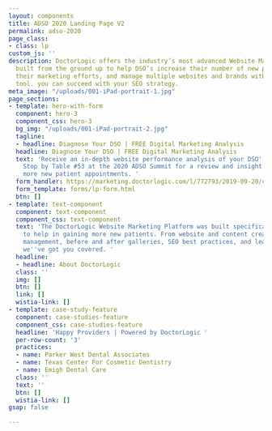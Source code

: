 ```yaml
---
layout: components
title: ADSO 2020 Landing Page V2
permalink: adso-2020
page_class:
- class: lp
custom_js: ''
description: DoctorLogic offers the industry’s most advanced Website Marketing Platform
  built from the ground up to help DSO’s increase their number of new patients, scale
  their marketing efforts, and manage multiple websites and brands with one single
  tool. you can succeed with your SEO strategy.
meta_image: "/uploads/001-iPad-portrait-1.jpg"
page_sections:
- template: hero-with-form
  component: hero-3
  component_css: hero-3
  bg_img: "/uploads/001-iPad-portrait-2.jpg"
  tagline:
  - headline: Diagnose Your DSO | FREE Digital Marketing Analysis
  headline: Diagnose Your DSO | FREE Digital Marketing Analysis
  text: 'Receive an in-depth website performance analysis of your DSO''s performance.
    Stop by Table #53 at the 2020 ADSO Summit for a review and insight on how to drive
    more new patient appointments. '
  form_handler: https://marketing.doctorlogic.com/l/772793/2019-09-20/cmlb
  form_template: forms/lp-form.html
  btn: []
- template: text-component
  component: text-component
  component_css: text-component
  text: 'The DoctorLogic Website Marketing Platform was built specifically for dentists
    to help in gaining more new patients. From website and content creation to reputation
    management, before and after galleries, SEO best practices, and lead management,
    we''ve got you covered. '
  headline:
  - headline: About DoctorLogic
  class: ''
  img: []
  btn: []
  link: []
  wistia-link: []
- template: case-study-feature
  component: case-studies-feature
  component_css: case-studies-feature
  headline: 'Happy Providers | Powered by DoctorLogic '
  per-row-count: '3'
  practices:
  - name: Parker West Dental Associates
  - name: Texas Center For Cosmetic Dentistry
  - name: Emigh Dental Care
  class: ''
  text: ''
  btn: []
  wistia-link: []
gsap: false

---
```

